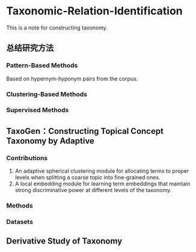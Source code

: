 # Taxonomic-Relation-Identification
This is a note for constructing taxonomy.
## 总结研究方法
### Pattern-Based Methods
Based on hypernym-hyponym pairs from the corpus.
### Clustering-Based Methods
### Supervised Methods

## TaxoGen：Constructing Topical Concept Taxonomy by Adaptive
### Contributions
1. An adaptive spherical clustering module for allocating terms to proper levels when splitting a coarse topic into fine-grained ones.
2. A local embedding module for learning term embeddings that maintain strong discriminative power at different levels of the taxonomy. 
### Methods
### Datasets

## Derivative Study of Taxonomy



